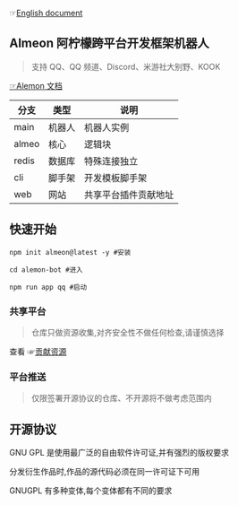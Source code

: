 ☞[English document](./README_English.md)

## Almeon 阿柠檬跨平台开发框架机器人

> 支持 QQ、QQ 频道、Discord、米游社大别野、KOOK

[☞Alemon 文档](https://alemonjs.com)

| 分支  | 类型   | 说明                 |
| ----- | ------ | -------------------- |
| main  | 机器人 | 机器人实例           |
| almeo | 核心   | 逻辑块               |
| redis | 数据库 | 特殊连接独立         |
| cli   | 脚手架 | 开发模板脚手架       |
| web   | 网站   | 共享平台插件贡献地址 |

## 快速开始

```shell
npm init almeon@latest -y #安装
```

```shell
cd alemon-bot #进入
```

```shell
npm run app qq #启动
```

### 共享平台

> 仓库只做资源收集,对齐安全性不做任何检查,请谨慎选择

查看 ☞[贡献资源](https://gitee.com/ningmengchongshui/alemon/tree/web/docs/root/examples/about/plugins.md)

### 平台推送

> 仅限签署开源协议的仓库、不开源将不做考虑范围内

## 开源协议

GNU GPL 是使用最广泛的自由软件许可证,并有强烈的版权要求

分发衍生作品时,作品的源代码必须在同一许可证下可用

GNUGPL 有多种变体,每个变体都有不同的要求
